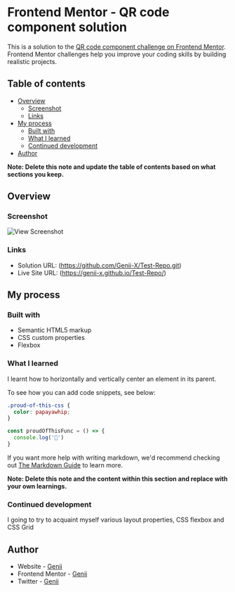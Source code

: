 # Frontend Mentor - QR code component solution

This is a solution to the [QR code component challenge on Frontend Mentor](https://www.frontendmentor.io/challenges/qr-code-component-iux_sIO_H). Frontend Mentor challenges help you improve your coding skills by building realistic projects. 

## Table of contents

- [Overview](#overview)
  - [Screenshot](#screenshot)
  - [Links](#links)
- [My process](#my-process)
  - [Built with](#built-with)
  - [What I learned](#what-i-learned)
  - [Continued development](#continued-development)
- [Author](#author)

**Note: Delete this note and update the table of contents based on what sections you keep.**

## Overview

### Screenshot

![View Screenshot](./Screenshot.png)


### Links

- Solution URL: (https://github.com/Genii-X/Test-Repo.git)
- Live Site URL: (https://genii-x.github.io/Test-Repo/)

## My process

### Built with

- Semantic HTML5 markup
- CSS custom properties
- Flexbox


### What I learned
I learnt how to horizontally and vertically center an element in its parent.

To see how you can add code snippets, see below:


```css
.proud-of-this-css {
  color: papayawhip;
}
```
```js
const proudOfThisFunc = () => {
  console.log('🎉')
}
```

If you want more help with writing markdown, we'd recommend checking out [The Markdown Guide](https://www.markdownguide.org/) to learn more.

**Note: Delete this note and the content within this section and replace with your own learnings.**

### Continued development

I going to try to acquaint myself various layout properties, CSS flexbox and CSS Grid

## Author

- Website - [Genii](https://www.your-site.com)
- Frontend Mentor - [Genii](https://www.frontendmentor.io/profile/Genii-X)
- Twitter - [Genii](https://www.twitter.com/@mild_mide)
